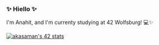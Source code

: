 ### ✨ Hiello ✨

I'm Anahit, and I'm currenty studying at 42 Wolfsburg! 💻✨

[![akasaman's 42 stats](https://badge42.herokuapp.com/api/stats/akasaman?cursus=42cursus)](https://github.com/JaeSeoKim/badge42)
<!-- ![](https://media3.giphy.com/media/WoD6JZnwap6s8/giphy.gif?cid=ecf05e47gqg0pa91ubhoggvuojn6tt9ft3fvs57r828s7j0d&rid=giphy.gif&ct=g) -->
<!--
**ankasamanyan/ankasamanyan** is a ✨ _special_ ✨ repository because its `README.md` (this file) appears on your GitHub profile.

Here are some ideas to get you started:

- 🔭 I’m currently working on ...
- 🌱 I’m currently learning ...
- 👯 I’m looking to collaborate on ...
- 🤔 I’m looking for help with ...
- 💬 Ask me about ...
- 📫 How to reach me: ...
- 😄 Pronouns: ...
- ⚡ Fun fact: ...
-->
